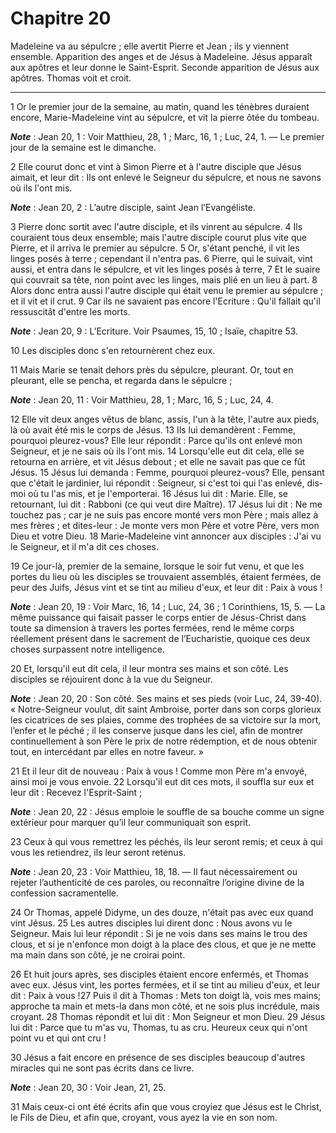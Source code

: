 # Chapitre 20

Madeleine va au sépulcre ; elle avertit Pierre et Jean ; ils y viennent ensemble.
Apparition des anges et de Jésus à Madeleine.
Jésus apparaît aux apôtres et leur donne le Saint-Esprit.
Seconde apparition de Jésus aux apôtres.
Thomas voit et croit.

***

1 Or le premier jour de la semaine, au matin, quand les ténèbres duraient encore, Marie-Madeleine vint au sépulcre, et vit la pierre ôtée du tombeau.

***Note*** :  Jean 20, 1 : Voir Matthieu, 28, 1 ; Marc, 16, 1 ; Luc, 24, 1. ― Le premier jour de la semaine est le dimanche.

2 Elle courut donc et vint à Simon Pierre et à l'autre disciple que Jésus aimait, et leur dit : Ils ont enlevé le Seigneur du sépulcre, et nous ne savons où ils l'ont mis.

***Note*** :  Jean 20, 2 : L’autre disciple, saint Jean l’Evangéliste.

3 Pierre donc sortit avec l'autre disciple, et ils vinrent au sépulcre. 4 Ils couraient tous deux ensemble; mais l'autre disciple courut plus vite que Pierre, et il arriva le premier au sépulcre. 5 Or, s'étant penché, il vit les linges posés à terre ; cependant il n'entra pas. 6 Pierre, qui le suivait, vint aussi, et entra dans le sépulcre, et vit les linges posés à terre, 7 Et le suaire qui couvrait sa tête, non point avec les linges, mais plié en un lieu à part. 8 Alors donc entra aussi l'autre disciple qui était venu le premier au sépulcre ; et il vit et il crut. 9 Car ils ne savaient pas encore l'Ecriture : Qu'il fallait qu'il ressuscitât d'entre les morts.

***Note*** :  Jean 20, 9 : L’Ecriture. Voir Psaumes, 15, 10 ; Isaïe, chapitre 53.

10 Les disciples donc s'en retournèrent chez eux.


11 Mais Marie se tenait dehors près du sépulcre, pleurant. Or, tout en pleurant, elle se pencha, et regarda dans le sépulcre ;

***Note*** :  Jean 20, 11 : Voir Matthieu, 28, 1 ; Marc, 16, 5 ; Luc, 24, 4.

12 Elle vit deux anges vêtus de blanc, assis, l'un à la tête, l'autre aux pieds, là où avait été mis le corps de Jésus. 13 Ils lui demandèrent : Femme, pourquoi pleurez-vous? Elle leur répondit : Parce qu'ils ont enlevé mon Seigneur, et je ne sais où ils l'ont mis. 14 Lorsqu'elle eut dit cela, elle se retourna en arrière, et vit Jésus debout ; et elle ne savait pas que ce fût Jésus. 15 Jésus lui demanda : Femme, pourquoi pleurez-vous? Elle, pensant que c'était le jardinier, lui répondit : Seigneur, si c'est toi qui l'as enlevé, dis-moi où tu l'as mis, et je l'emporterai. 16 Jésus lui dit : Marie. Elle, se retournant, lui dit : Rabboni (ce qui veut dire Maître). 17 Jésus lui dit : Ne me touchez pas ; car je ne suis pas encore monté vers mon Père ; mais allez à mes frères ; et dites-leur : Je monte vers mon Père et votre Père, vers mon Dieu et votre Dieu. 18 Marie-Madeleine vint annoncer aux disciples : J'ai vu le Seigneur, et il m'a dit ces choses.


19 Ce jour-là, premier de la semaine, lorsque le soir fut venu, et que les portes du lieu où les disciples se trouvaient assemblés, étaient fermées, de peur des Juifs, Jésus vint et se tint au milieu d'eux, et leur dit : Paix à vous !

***Note*** :  Jean 20, 19 : Voir Marc, 16, 14 ; Luc, 24, 36 ; 1 Corinthiens, 15, 5. ― La même puissance qui faisait passer le corps entier de Jésus-Christ dans toute sa dimension à travers les portes fermées, rend le même corps réellement présent dans le sacrement de l’Eucharistie, quoique ces deux choses surpassent notre intelligence.

20 Et, lorsqu'il eut dit cela, il leur montra ses mains et son côté. Les disciples se réjouirent donc à la vue du Seigneur.

***Note*** :  Jean 20, 20 : Son côté. Ses mains et ses pieds (voir Luc, 24, 39-40). « Notre-Seigneur voulut, dit saint Ambroise, porter dans son corps glorieux les cicatrices de ses plaies, comme des trophées de sa victoire sur la mort, l’enfer et le péché ; il les conserve jusque dans les ciel, afin de montrer continuellement à son Père le prix de notre rédemption, et de nous obtenir tout, en intercédant par elles en notre faveur. »

21 Et il leur dit de nouveau : Paix à vous ! Comme mon Père m'a envoyé, ainsi moi je vous envoie. 22 Lorsqu'il eut dit ces mots, il souffla sur eux et leur dit : Recevez l'Esprit-Saint ;

***Note*** :  Jean 20, 22 : Jésus emploie le souffle de sa bouche comme un signe extérieur pour marquer qu’il leur communiquait son esprit.

23 Ceux à qui vous remettrez les péchés, ils leur seront remis; et ceux à qui vous les retiendrez, ils leur seront retenus.

***Note*** :  Jean 20, 23 : Voir Matthieu, 18, 18. ― Il faut nécessairement ou rejeter l’authenticité de ces paroles, ou reconnaître l’origine divine de la confession sacramentelle.


24 Or Thomas, appelé Didyme, un des douze, n'était pas avec eux quand vint Jésus. 25 Les autres disciples lui dirent donc : Nous avons vu le Seigneur. Mais lui leur répondit : Si je ne vois dans ses mains le trou des clous, et si je n'enfonce mon doigt à la place des clous, et que je ne mette ma main dans son côté, je ne croirai point.


26 Et huit jours après, ses disciples étaient encore enfermés, et Thomas avec eux. Jésus vint, les portes fermées, et il se tint au milieu d'eux, et leur dit : Paix à vous !27 Puis il dit à Thomas : Mets ton doigt là, vois mes mains; approche ta main et mets-la dans mon côté, et ne sois plus incrédule, mais croyant. 28 Thomas répondit et lui dit : Mon Seigneur et mon Dieu. 29 Jésus lui dit : Parce que tu m'as vu, Thomas, tu as cru. Heureux ceux qui n'ont point vu et qui ont cru !


30 Jésus a fait encore en présence de ses disciples beaucoup d'autres miracles qui ne sont pas écrits dans ce livre.

***Note*** :  Jean 20, 30 : Voir Jean, 21, 25.

31 Mais ceux-ci ont été écrits afin que vous croyiez que Jésus est le Christ, le Fils de Dieu, et afin que, croyant, vous ayez la vie en son nom.

